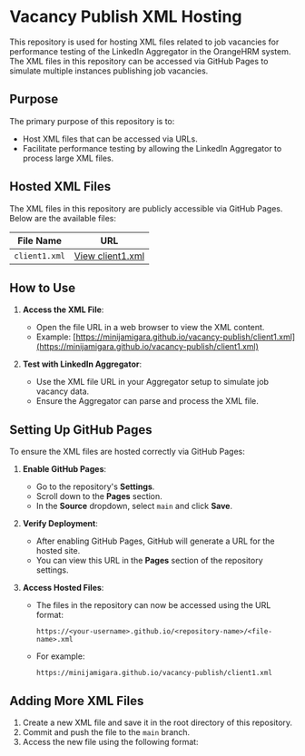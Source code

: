 # Vacancy Publish XML Hosting

This repository is used for hosting XML files related to job vacancies for performance testing of the LinkedIn Aggregator in the OrangeHRM system. The XML files in this repository can be accessed via GitHub Pages to simulate multiple instances publishing job vacancies.

## Purpose

The primary purpose of this repository is to:
- Host XML files that can be accessed via URLs.
- Facilitate performance testing by allowing the LinkedIn Aggregator to process large XML files.

## Hosted XML Files

The XML files in this repository are publicly accessible via GitHub Pages. Below are the available files:

| File Name      | URL                                                                 |
|----------------|---------------------------------------------------------------------|
| `client1.xml`  | [View client1.xml](https://minijamigara.github.io/vacancy-publish/client1.xml) |

## How to Use

1. **Access the XML File**:
   - Open the file URL in a web browser to view the XML content.
   - Example: [https://minijamigara.github.io/vacancy-publish/client1.xml](https://minijamigara.github.io/vacancy-publish/client1.xml)

2. **Test with LinkedIn Aggregator**:
   - Use the XML file URL in your Aggregator setup to simulate job vacancy data.
   - Ensure the Aggregator can parse and process the XML file.

## Setting Up GitHub Pages

To ensure the XML files are hosted correctly via GitHub Pages:

1. **Enable GitHub Pages**:
   - Go to the repository's **Settings**.
   - Scroll down to the **Pages** section.
   - In the **Source** dropdown, select `main` and click **Save**.

2. **Verify Deployment**:
   - After enabling GitHub Pages, GitHub will generate a URL for the hosted site.
   - You can view this URL in the **Pages** section of the repository settings.

3. **Access Hosted Files**:
   - The files in the repository can now be accessed using the URL format:
     ```
     https://<your-username>.github.io/<repository-name>/<file-name>.xml
     ```
   - For example:
     ```
     https://minijamigara.github.io/vacancy-publish/client1.xml
     ```

## Adding More XML Files

1. Create a new XML file and save it in the root directory of this repository.
2. Commit and push the file to the `main` branch.
3. Access the new file using the following format:
